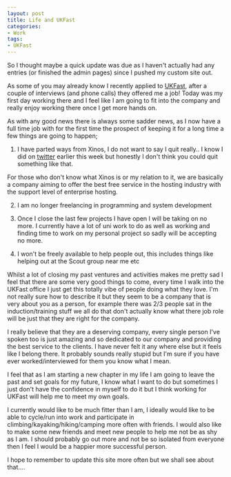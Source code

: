 ```yaml
---
layout: post
title: Life and UKFast
categories:
- Work
tags:
- UKFast
---
```


So I thought maybe a quick update was due as I haven't actually had any entries (or finished the admin pages) since I pushed my custom site out.

As some of you may already know I recently applied to [UKFast](http://ukfast.net), after a couple of interviews (and phone calls) they offered me a job! Today was my first day working there and I feel like I am going to fit into the company and really enjoy working there once I get more hands on.

As with any good news there is always some sadder news, as I now have a full time job with for the first time the prospect of keeping it for a long time a few things are going to happen;

1) I have parted ways from Xinos, I do not want to say I quit really.. I know I did on [twitter](http://twitter.com/DamianZaremba) earlier this week but honestly I don't think you could quit something like that.

For those who don't know what Xinos is or my relation to it, we are basically a company aiming to offer the best free service in the hosting industry with the support level of enterprise hosting. 

2) I am no longer freelancing in programming and system development

3) Once I close the last few projects I have open I will be taking on no more. I currently have a lot of uni work to do as well as working and finding time to work on my personal project so sadly will be accepting no more.

4) I won't be freely available to help people out, this includes things like helping out at the Scout group near me etc

Whilst a lot of closing my past ventures and activities makes me pretty sad I feel that there are some very good things to come, every time I walk into the UKFast office I just get this totally vibe of people doing what they love. I'm not really sure how to describe it but they seem to be a company that is very about you as a person, for example there was 2/3 people sat in the induction/training stuff we all do that don't actually know what there job role will be just that they are right for the company.

I really believe that they are a deserving company, every single person I've spoken too is just amazing and so dedicated to our company and providing the best service to the clients. I have never felt it any where else but it feels like I belong there. It probably sounds really stupid but I'm sure if you have ever worked/interviewed for them you know what I mean.

I feel that as I am starting a new chapter in my life I am going to leave the past and set goals for my future, I know what I want to do but sometimes I just don't have the confidence in myself to do it but I think working for UKFast will help me to meet my own goals.

I currently would like to be much fitter than I am, I ideally would like to be able to cycle/run into work and participate in climbing/kayaking/hiking/camping more often with friends. I would also like to make some new friends and meet new people to help me not be as shy as I am. I should probably go out more and not be so isolated from everyone then I feel I would be a happier more successful person.

I hope to remember to update this site more often but we shall see about that....

